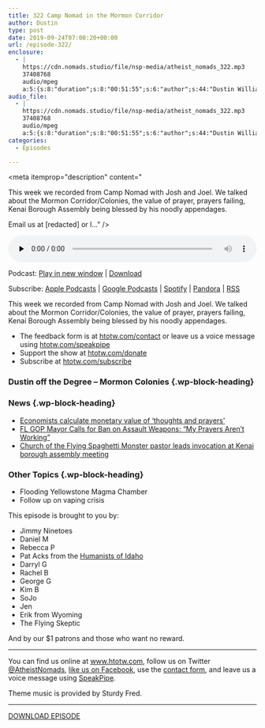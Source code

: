 ```yaml
---
title: 322 Camp Nomad in the Mormon Corridor
author: Dustin
type: post
date: 2019-09-24T07:00:20+00:00
url: /episode-322/
enclosure:
  - |
    https://cdn.nomads.studio/file/nsp-media/atheist_nomads_322.mp3
    37408768
    audio/mpeg
    a:5:{s:8:"duration";s:8:"00:51:55";s:6:"author";s:44:"Dustin Williams, Lauren Studley, Josh , Joel";s:8:"explicit";s:1:"1";s:13:"episode_title";s:33:"Camp Nomad in the Mormon Corridor";s:10:"episode_no";s:3:"322";}
audio_file:
  - |
    https://cdn.nomads.studio/file/nsp-media/atheist_nomads_322.mp3
    37408768
    audio/mpeg
    a:5:{s:8:"duration";s:8:"00:51:55";s:6:"author";s:44:"Dustin Williams, Lauren Studley, Josh , Joel";s:8:"explicit";s:1:"1";s:13:"episode_title";s:33:"Camp Nomad in the Mormon Corridor";s:10:"episode_no";s:3:"322";}
categories:
  - Episodes

---
```

<div itemscope itemtype="http://schema.org/AudioObject">
  <meta itemprop="name" content="322 Camp Nomad in the Mormon Corridor" />
  
  <meta itemprop="uploadDate" content="2019-09-24T01:00:20-06:00" />
  
  <meta itemprop="encodingFormat" content="audio/mpeg" />
  
  <meta itemprop="duration" content="PT51M55S" />
  
  <meta itemprop="description" content="


This week we recorded from Camp Nomad with Josh and Joel. We talked about the Mormon Corridor/Colonies, the value of prayer, prayers failing, Kenai Borough Assembly being blessed by his noodly appendages.








Email us at [redacted] or l..." />
  
  <meta itemprop="contentUrl" content="https://dts.podtrac.com/redirect.mp3/cdn.nomads.studio/file/nsp-media/atheist_nomads_322.mp3" />
  
  <meta itemprop="contentSize" content="35.7" />
  
  <div class="powerpress_player" id="powerpress_player_8585">
    <audio class="wp-audio-shortcode" id="audio-4030-329" preload="none" style="width: 100%;" controls="controls"><source type="audio/mpeg" src="https://dts.podtrac.com/redirect.mp3/cdn.nomads.studio/file/nsp-media/atheist_nomads_322.mp3?_=329" /><a href="https://dts.podtrac.com/redirect.mp3/cdn.nomads.studio/file/nsp-media/atheist_nomads_322.mp3">https://dts.podtrac.com/redirect.mp3/cdn.nomads.studio/file/nsp-media/atheist_nomads_322.mp3</a></audio>
  </div>
</div>

<p class="powerpress_links powerpress_links_mp3">
  Podcast: <a href="https://dts.podtrac.com/redirect.mp3/cdn.nomads.studio/file/nsp-media/atheist_nomads_322.mp3" class="powerpress_link_pinw" target="_blank" title="Play in new window" onclick="return powerpress_pinw('https://htotw.com/?powerpress_pinw=4030-podcast');" rel="nofollow">Play in new window</a> | <a href="https://dts.podtrac.com/redirect.mp3/cdn.nomads.studio/file/nsp-media/atheist_nomads_322.mp3" class="powerpress_link_d" title="Download" rel="nofollow" download="atheist_nomads_322.mp3">Download</a>
</p>

<p class="powerpress_links powerpress_subscribe_links">
  Subscribe: <a href="https://podcasts.apple.com/us/podcast/humanists-take-on-the-world/id530050098?mt=2&ls=1" class="powerpress_link_subscribe powerpress_link_subscribe_itunes" target="_blank" title="Subscribe on Apple Podcasts" rel="nofollow">Apple Podcasts</a> | <a href="https://www.google.com/podcasts?feed=aHR0cDovL2F0aGVpc3Rub21hZHMubGlic3luLmNvbS9yc3M%3D" class="powerpress_link_subscribe powerpress_link_subscribe_googleplay" target="_blank" title="Subscribe on Google Podcasts" rel="nofollow">Google Podcasts</a> | <a href="https://open.spotify.com/show/3LzK2xZGike6Tc1GEMtMbr?si=LieN9SNuTpq96smuaUsH8A" class="powerpress_link_subscribe powerpress_link_subscribe_spotify" target="_blank" title="Subscribe on Spotify" rel="nofollow">Spotify</a> | <a href="https://www.pandora.com/podcast/atheist-nomads/PC:10122?corr=62071012&part=ug" class="powerpress_link_subscribe powerpress_link_subscribe_pandora" target="_blank" title="Subscribe on Pandora" rel="nofollow">Pandora</a> | <a href="https://htotw.com/feed/podcast/" class="powerpress_link_subscribe powerpress_link_subscribe_rss" target="_blank" title="Subscribe via RSS" rel="nofollow">RSS</a>
</p>

This week we recorded from Camp Nomad with Josh and Joel. We talked about the Mormon Corridor/Colonies, the value of prayer, prayers failing, Kenai Borough Assembly being blessed by his noodly appendages.

<!--more-->

  * The feedback form is at [htotw.com/contact](https://htotw.com/contact) or leave us a voice message using <a href="https://htotw.com/speakpipe" target="_blank" rel="noopener noreferrer">htotw.com/speakpipe</a>
  * Support the show at <a href="https://htotw.com/donate" target="_blank" rel="noopener noreferrer">htotw.com/donate</a>
  * Subscribe at <a href="https://htotw.com/subscribe" target="_blank" rel="noopener noreferrer">htotw.com/subscribe</a>

### Dustin off the Degree &#8211; Mormon Colonies {.wp-block-heading}

### News {.wp-block-heading}

  * [Economists calculate monetary value of ‘thoughts and prayers’][1]
  * [FL GOP Mayor Calls for Ban on Assault Weapons: “My Prayers Aren’t Working”][2]
  * [Church of the Flying Spaghetti Monster pastor leads invocation at Kenai borough assembly meeting][3]

### Other Topics {.wp-block-heading}

  * Flooding Yellowstone Magma Chamber
  * Follow up on vaping crisis

This episode is brought to you by:

  * Jimmy Ninetoes
  * Daniel M
  * Rebecca P
  * Pat Acks from the <a href="https://www.humanistsofidaho.org" target="_blank" rel="noopener noreferrer">Humanists of Idaho</a>
  * Darryl G
  * Rachel B
  * George G
  * Kim B
  * SoJo
  * Jen
  * Erik from Wyoming
  * The Flying Skeptic

And by our $1 patrons and those who want no reward.

<hr class="wp-block-separator" />

You can find us online at <a href="https://www.htotw.com/" target="_blank" rel="noopener noreferrer">www.htotw.com</a>, follow us on Twitter <a href="https://twitter.com/AtheistNomads" target="_blank" rel="noopener noreferrer">@AtheistNomads</a>, <a href="https://htotw.com/facebook" target="_blank" rel="noopener noreferrer">like us on Facebook</a>, use the [contact form](https://htotw.com/contact), and leave us a voice message using <a href="https://htotw.com/speakpipe" target="_blank" rel="noopener noreferrer">SpeakPipe</a>.

Theme music is provided by Sturdy Fred.

<hr class="wp-block-separator" />

<a href="https://dts.podtrac.com/redirect.mp3/cdn.nomads.studio/file/nsp-media/atheist_nomads_322.mp3" target="_blank" rel="noreferrer noopener" aria-label="DOWNLOAD EPISODE (opens in a new tab)">DOWNLOAD EPISODE</a>

 [1]: https://amp.theguardian.com/world/2019/sep/16/economists-calculate-monetary-value-thoughts-and-prayers
 [2]: https://friendlyatheist.patheos.com/2019/09/18/fl-gop-mayor-calls-for-ban-on-assault-weapons-my-prayers-arent-working/
 [3]: https://www.adn.com/alaska-news/2019/09/18/church-of-the-flying-spaghetti-monster-pastor-leads-prayer-at-kenai-borough-assembly-meeting/